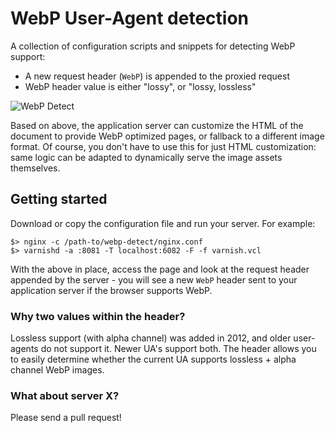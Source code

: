 # WebP User-Agent detection

A collection of configuration scripts and snippets for detecting WebP support:

- A new request header (`WebP`) is appended to the proxied request
- WebP header value is either "lossy", or "lossy, lossless"

![WebP Detect](http://origin.igvita.com/posts/13/webp-serverside.png)

Based on above, the application server can customize the HTML of the document to provide WebP optimized pages, or fallback to a different image format. Of course, you don't have to use this for just HTML customization: same logic can be adapted to dynamically serve the image assets themselves.


## Getting started

Download or copy the configuration file and run your server. For example:

```
$> nginx -c /path-to/webp-detect/nginx.conf
$> varnishd -a :8081 -T localhost:6082 -F -f varnish.vcl
```

With the above in place, access the page and look at the request header appended by the server - you will see a new `WebP` header sent to your application server if the browser supports WebP.

### Why two values within the header?

Lossless support (with alpha channel) was added in 2012, and older user-agents do not support it. Newer UA's support both. The header allows you to easily determine whether the current UA supports lossless + alpha channel WebP images.

### What about server X?

Please send a pull request!
